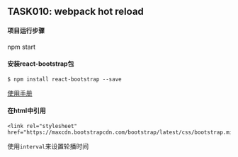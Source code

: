 ## TASK010: webpack hot reload


#### 项目运行步骤

 npm start

#### 安装react-bootstrap包

```
$ npm install react-bootstrap --save
```

[使用手册](http://react-bootstrap.github.io/)

#### 在html中引用

```
<link rel="stylesheet" href="https://maxcdn.bootstrapcdn.com/bootstrap/latest/css/bootstrap.min.css">
```

使用`interval`来设置轮播时间
